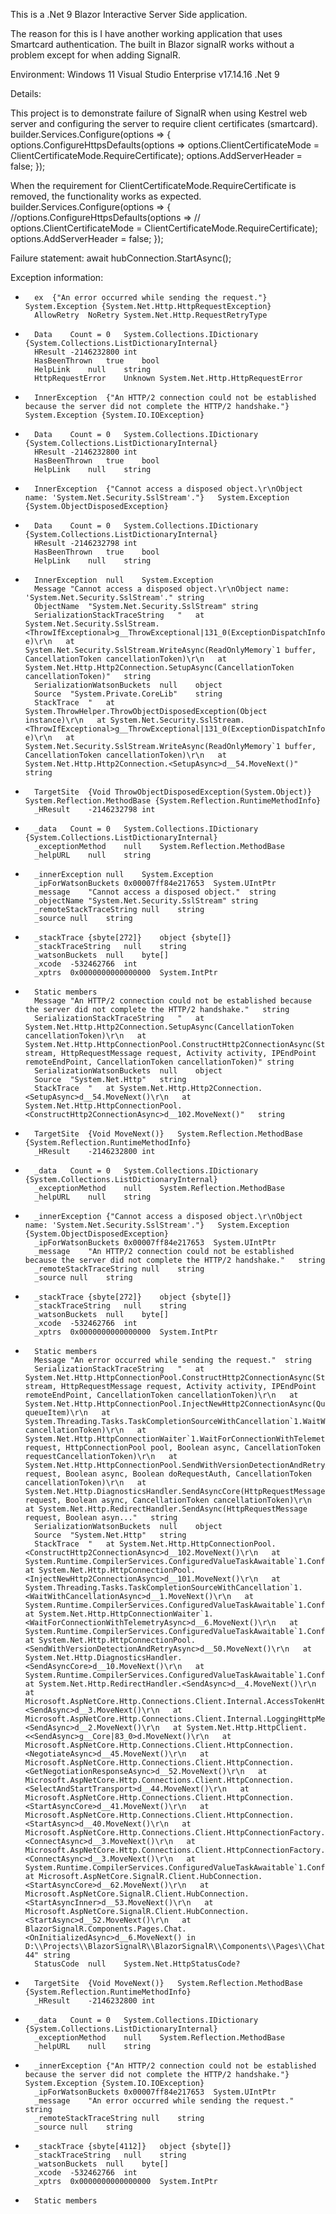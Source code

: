 This is a .Net 9 Blazor Interactive Server Side application.

The reason for this is I have another working application that uses Smartcard authentication. The built in Blazor signalR works without a problem except for when adding SignalR.

Environment:
Windows 11
Visual Studio Enterprise v17.14.16
.Net 9

Details:

This project is to demonstrate failure of SignalR when using Kestrel web server and configuring the server to require client certificates (smartcard).
builder.Services.Configure<KestrelServerOptions>(options =>
{
    options.ConfigureHttpsDefaults(options =>
        options.ClientCertificateMode = ClientCertificateMode.RequireCertificate);
    options.AddServerHeader = false;
});

When the requirement for ClientCertificateMode.RequireCertificate is removed, the functionality works as expected.
builder.Services.Configure<KestrelServerOptions>(options =>
{
    //options.ConfigureHttpsDefaults(options =>
    //    options.ClientCertificateMode = ClientCertificateMode.RequireCertificate);
    options.AddServerHeader = false;
});

Failure statement:
await hubConnection.StartAsync();

Exception information:

-		ex	{"An error occurred while sending the request."}	System.Exception {System.Net.Http.HttpRequestException}
		AllowRetry	NoRetry	System.Net.Http.RequestRetryType
+		Data	Count = 0	System.Collections.IDictionary {System.Collections.ListDictionaryInternal}
		HResult	-2146232800	int
		HasBeenThrown	true	bool
		HelpLink	null	string
		HttpRequestError	Unknown	System.Net.Http.HttpRequestError
-		InnerException	{"An HTTP/2 connection could not be established because the server did not complete the HTTP/2 handshake."}	System.Exception {System.IO.IOException}
+		Data	Count = 0	System.Collections.IDictionary {System.Collections.ListDictionaryInternal}
		HResult	-2146232800	int
		HasBeenThrown	true	bool
		HelpLink	null	string
-		InnerException	{"Cannot access a disposed object.\r\nObject name: 'System.Net.Security.SslStream'."}	System.Exception {System.ObjectDisposedException}
+		Data	Count = 0	System.Collections.IDictionary {System.Collections.ListDictionaryInternal}
		HResult	-2146232798	int
		HasBeenThrown	true	bool
		HelpLink	null	string
+		InnerException	null	System.Exception
		Message	"Cannot access a disposed object.\r\nObject name: 'System.Net.Security.SslStream'."	string
		ObjectName	"System.Net.Security.SslStream"	string
		SerializationStackTraceString	"   at System.Net.Security.SslStream.<ThrowIfExceptional>g__ThrowExceptional|131_0(ExceptionDispatchInfo e)\r\n   at System.Net.Security.SslStream.WriteAsync(ReadOnlyMemory`1 buffer, CancellationToken cancellationToken)\r\n   at System.Net.Http.Http2Connection.SetupAsync(CancellationToken cancellationToken)"	string
		SerializationWatsonBuckets	null	object
		Source	"System.Private.CoreLib"	string
		StackTrace	"   at System.ThrowHelper.ThrowObjectDisposedException(Object instance)\r\n   at System.Net.Security.SslStream.<ThrowIfExceptional>g__ThrowExceptional|131_0(ExceptionDispatchInfo e)\r\n   at System.Net.Security.SslStream.WriteAsync(ReadOnlyMemory`1 buffer, CancellationToken cancellationToken)\r\n   at System.Net.Http.Http2Connection.<SetupAsync>d__54.MoveNext()"	string
+		TargetSite	{Void ThrowObjectDisposedException(System.Object)}	System.Reflection.MethodBase {System.Reflection.RuntimeMethodInfo}
		_HResult	-2146232798	int
+		_data	Count = 0	System.Collections.IDictionary {System.Collections.ListDictionaryInternal}
		_exceptionMethod	null	System.Reflection.MethodBase
		_helpURL	null	string
+		_innerException	null	System.Exception
		_ipForWatsonBuckets	0x00007ff84e217653	System.UIntPtr
		_message	"Cannot access a disposed object."	string
		_objectName	"System.Net.Security.SslStream"	string
		_remoteStackTraceString	null	string
		_source	null	string
+		_stackTrace	{sbyte[272]}	object {sbyte[]}
		_stackTraceString	null	string
		_watsonBuckets	null	byte[]
		_xcode	-532462766	int
		_xptrs	0x0000000000000000	System.IntPtr
+		Static members		
		Message	"An HTTP/2 connection could not be established because the server did not complete the HTTP/2 handshake."	string
		SerializationStackTraceString	"   at System.Net.Http.Http2Connection.SetupAsync(CancellationToken cancellationToken)\r\n   at System.Net.Http.HttpConnectionPool.ConstructHttp2ConnectionAsync(Stream stream, HttpRequestMessage request, Activity activity, IPEndPoint remoteEndPoint, CancellationToken cancellationToken)"	string
		SerializationWatsonBuckets	null	object
		Source	"System.Net.Http"	string
		StackTrace	"   at System.Net.Http.Http2Connection.<SetupAsync>d__54.MoveNext()\r\n   at System.Net.Http.HttpConnectionPool.<ConstructHttp2ConnectionAsync>d__102.MoveNext()"	string
+		TargetSite	{Void MoveNext()}	System.Reflection.MethodBase {System.Reflection.RuntimeMethodInfo}
		_HResult	-2146232800	int
+		_data	Count = 0	System.Collections.IDictionary {System.Collections.ListDictionaryInternal}
		_exceptionMethod	null	System.Reflection.MethodBase
		_helpURL	null	string
+		_innerException	{"Cannot access a disposed object.\r\nObject name: 'System.Net.Security.SslStream'."}	System.Exception {System.ObjectDisposedException}
		_ipForWatsonBuckets	0x00007ff84e217653	System.UIntPtr
		_message	"An HTTP/2 connection could not be established because the server did not complete the HTTP/2 handshake."	string
		_remoteStackTraceString	null	string
		_source	null	string
+		_stackTrace	{sbyte[272]}	object {sbyte[]}
		_stackTraceString	null	string
		_watsonBuckets	null	byte[]
		_xcode	-532462766	int
		_xptrs	0x0000000000000000	System.IntPtr
+		Static members		
		Message	"An error occurred while sending the request."	string
		SerializationStackTraceString	"   at System.Net.Http.HttpConnectionPool.ConstructHttp2ConnectionAsync(Stream stream, HttpRequestMessage request, Activity activity, IPEndPoint remoteEndPoint, CancellationToken cancellationToken)\r\n   at System.Net.Http.HttpConnectionPool.InjectNewHttp2ConnectionAsync(QueueItem queueItem)\r\n   at System.Threading.Tasks.TaskCompletionSourceWithCancellation`1.WaitWithCancellationAsync(CancellationToken cancellationToken)\r\n   at System.Net.Http.HttpConnectionWaiter`1.WaitForConnectionWithTelemetryAsync(HttpRequestMessage request, HttpConnectionPool pool, Boolean async, CancellationToken requestCancellationToken)\r\n   at System.Net.Http.HttpConnectionPool.SendWithVersionDetectionAndRetryAsync(HttpRequestMessage request, Boolean async, Boolean doRequestAuth, CancellationToken cancellationToken)\r\n   at System.Net.Http.DiagnosticsHandler.SendAsyncCore(HttpRequestMessage request, Boolean async, CancellationToken cancellationToken)\r\n   at System.Net.Http.RedirectHandler.SendAsync(HttpRequestMessage request, Boolean asyn..."	string
		SerializationWatsonBuckets	null	object
		Source	"System.Net.Http"	string
		StackTrace	"   at System.Net.Http.HttpConnectionPool.<ConstructHttp2ConnectionAsync>d__102.MoveNext()\r\n   at System.Runtime.CompilerServices.ConfiguredValueTaskAwaitable`1.ConfiguredValueTaskAwaiter.GetResult()\r\n   at System.Net.Http.HttpConnectionPool.<InjectNewHttp2ConnectionAsync>d__101.MoveNext()\r\n   at System.Threading.Tasks.TaskCompletionSourceWithCancellation`1.<WaitWithCancellationAsync>d__1.MoveNext()\r\n   at System.Runtime.CompilerServices.ConfiguredValueTaskAwaitable`1.ConfiguredValueTaskAwaiter.GetResult()\r\n   at System.Net.Http.HttpConnectionWaiter`1.<WaitForConnectionWithTelemetryAsync>d__6.MoveNext()\r\n   at System.Runtime.CompilerServices.ConfiguredValueTaskAwaitable`1.ConfiguredValueTaskAwaiter.GetResult()\r\n   at System.Net.Http.HttpConnectionPool.<SendWithVersionDetectionAndRetryAsync>d__50.MoveNext()\r\n   at System.Net.Http.DiagnosticsHandler.<SendAsyncCore>d__10.MoveNext()\r\n   at System.Runtime.CompilerServices.ConfiguredValueTaskAwaitable`1.ConfiguredValueTaskAwaiter.GetResult()\r\n   at System.Net.Http.RedirectHandler.<SendAsync>d__4.MoveNext()\r\n   at Microsoft.AspNetCore.Http.Connections.Client.Internal.AccessTokenHttpMessageHandler.<SendAsync>d__3.MoveNext()\r\n   at Microsoft.AspNetCore.Http.Connections.Client.Internal.LoggingHttpMessageHandler.<SendAsync>d__2.MoveNext()\r\n   at System.Net.Http.HttpClient.<<SendAsync>g__Core|83_0>d.MoveNext()\r\n   at Microsoft.AspNetCore.Http.Connections.Client.HttpConnection.<NegotiateAsync>d__45.MoveNext()\r\n   at Microsoft.AspNetCore.Http.Connections.Client.HttpConnection.<GetNegotiationResponseAsync>d__52.MoveNext()\r\n   at Microsoft.AspNetCore.Http.Connections.Client.HttpConnection.<SelectAndStartTransport>d__44.MoveNext()\r\n   at Microsoft.AspNetCore.Http.Connections.Client.HttpConnection.<StartAsyncCore>d__41.MoveNext()\r\n   at Microsoft.AspNetCore.Http.Connections.Client.HttpConnection.<StartAsync>d__40.MoveNext()\r\n   at Microsoft.AspNetCore.Http.Connections.Client.HttpConnectionFactory.<ConnectAsync>d__3.MoveNext()\r\n   at Microsoft.AspNetCore.Http.Connections.Client.HttpConnectionFactory.<ConnectAsync>d__3.MoveNext()\r\n   at System.Runtime.CompilerServices.ConfiguredValueTaskAwaitable`1.ConfiguredValueTaskAwaiter.GetResult()\r\n   at Microsoft.AspNetCore.SignalR.Client.HubConnection.<StartAsyncCore>d__62.MoveNext()\r\n   at Microsoft.AspNetCore.SignalR.Client.HubConnection.<StartAsyncInner>d__53.MoveNext()\r\n   at Microsoft.AspNetCore.SignalR.Client.HubConnection.<StartAsync>d__52.MoveNext()\r\n   at BlazorSignalR.Components.Pages.Chat.<OnInitializedAsync>d__6.MoveNext() in D:\\Projects\\BlazorSignalR\\BlazorSignalR\\Components\\Pages\\Chat.razor:line 44"	string
		StatusCode	null	System.Net.HttpStatusCode?
+		TargetSite	{Void MoveNext()}	System.Reflection.MethodBase {System.Reflection.RuntimeMethodInfo}
		_HResult	-2146232800	int
+		_data	Count = 0	System.Collections.IDictionary {System.Collections.ListDictionaryInternal}
		_exceptionMethod	null	System.Reflection.MethodBase
		_helpURL	null	string
+		_innerException	{"An HTTP/2 connection could not be established because the server did not complete the HTTP/2 handshake."}	System.Exception {System.IO.IOException}
		_ipForWatsonBuckets	0x00007ff84e217653	System.UIntPtr
		_message	"An error occurred while sending the request."	string
		_remoteStackTraceString	null	string
		_source	null	string
+		_stackTrace	{sbyte[4112]}	object {sbyte[]}
		_stackTraceString	null	string
		_watsonBuckets	null	byte[]
		_xcode	-532462766	int
		_xptrs	0x0000000000000000	System.IntPtr
+		Static members		

